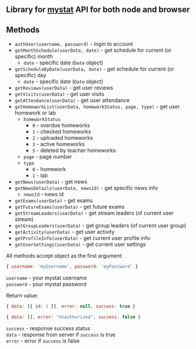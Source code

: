 Library for [mystat](https://mystat.itstep.org) API for both node and browser
---

## Methods
- `authUser(username, password)` - login to account
- `getMonthSchedule(userData, date)` - get schedule for current (or specific) month
    - `date` - specific date (`Date` object)
- `getScheduleByDate(userData, date)` -  get schedule for current (or specific) day
    - `date` - specific date (`Date` object)
- `getReviews(userData)` - get user reviews
- `getVisits(userData)` - get user visits
- `getAttendance(userData)` - get user attendance
- `getHomeworkList(userData, homeworkStatus, page, type)` - get user homework or lab
    - `homeworkStatus`
        - `0` - overdue homeworks
        - `1` - checked homeworks
        - `2` - uploaded homeworks
        - `3` - active homeworks
        - `5` - deleted by teacher homeworks
    - `page` - page number
    - `type`
        - `0` - homework
        - `1` - lab
- `getNews(userData)` - get news 
- `getNewsDetails(userData, newsId)` - get specific news info
    - `newsId` - news id
- `getExams(userData)` - get exams 
- `getFutureExams(userData)` - get future exams 
- `getStreamLeaders(userData)` - get stream leaders (of current user stream)
- `getGroupLeaders(userData)` - get group leaders (of current user group)
- `getActivity(userData)` - get user activity
- `getProfileInfo(userData)` - get current user profile info
- `getUserSettings(userData)` - get current user settings

All methods accept object as the first argument:
```js
{ username: 'myUsername', password: 'myPassword' }
```
`username` - your mystat username<br>
`password` - your mystat password


Return value: 
```js
{ data: [{ id: 1 }], error: null, success: true }

{ data: [], error: "Unauthorized", success: false }
```

`success` - response success status<br>
`data` - response from server if `success` is true<br>
`error` - error if `success` is false